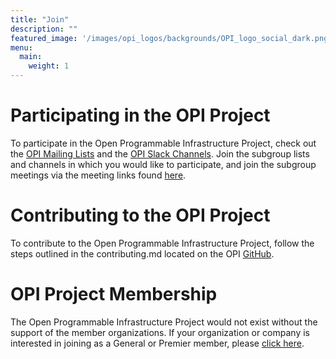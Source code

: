 ```yaml
---
title: "Join"
description: ""
featured_image: '/images/opi_logos/backgrounds/OPI_logo_social_dark.png'
menu:
  main:
    weight: 1
---
```


# Participating in the OPI Project

To participate in the Open Programmable Infrastructure Project, check out the
[OPI Mailing Lists](https://lists.opiproject.org/g/opi) and the [OPI Slack Channels](https://join.slack.com/t/opi-project/shared_invite/zt-1ctqtrgkz-WJZrcVPp3P1ACZWjpZP2KQ).
Join the subgroup lists and channels in which you would like to participate,
and join the subgroup meetings via the meeting links found [here](https://lists.opiproject.org/g/opi/calendar).

# Contributing to the OPI Project

To contribute to the Open Programmable Infrastructure Project, follow the steps
outlined in the contributing.md located on the OPI [GitHub](https://github.com/opiproject/opi/blob/main/CONTRIBUTING.md).

# OPI Project Membership

The Open Programmable Infrastructure Project would not exist without the support
of the member organizations. If your organization or company is interested in
joining as a General or Premier member, please [click here](https://enrollment.lfx.linuxfoundation.org/?project=opifund).
